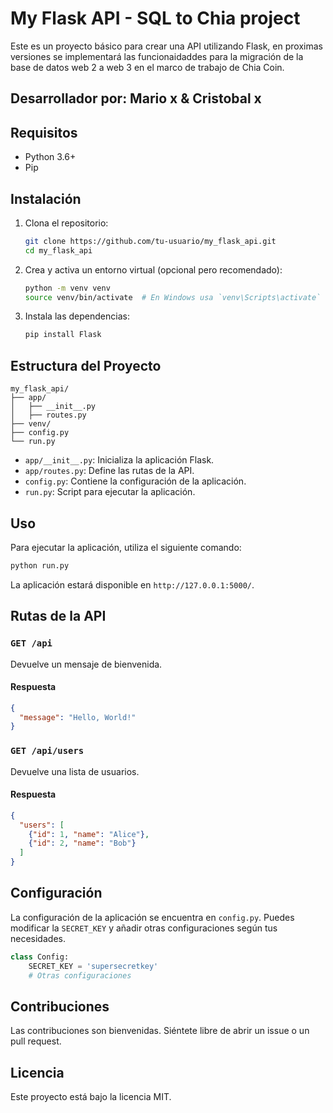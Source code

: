 # My Flask API - SQL to Chia project 

Este es un proyecto básico para crear una API utilizando Flask, en proximas versiones se implementará las funcionaidaddes para la migración de la base de datos web 2 a web 3 en el marco de trabajo de Chia Coin.

## Desarrollador por: Mario x & Cristobal x

## Requisitos

- Python 3.6+
- Pip

## Instalación

1. Clona el repositorio:

    ```bash
    git clone https://github.com/tu-usuario/my_flask_api.git
    cd my_flask_api
    ```

2. Crea y activa un entorno virtual (opcional pero recomendado):

    ```bash
    python -m venv venv
    source venv/bin/activate  # En Windows usa `venv\Scripts\activate`
    ```

3. Instala las dependencias:

    ```bash
    pip install Flask
    ```

## Estructura del Proyecto

```
my_flask_api/
├── app/
│   ├── __init__.py
│   ├── routes.py
├── venv/
├── config.py
└── run.py
```

- `app/__init__.py`: Inicializa la aplicación Flask.
- `app/routes.py`: Define las rutas de la API.
- `config.py`: Contiene la configuración de la aplicación.
- `run.py`: Script para ejecutar la aplicación.

## Uso

Para ejecutar la aplicación, utiliza el siguiente comando:

```bash
python run.py
```

La aplicación estará disponible en `http://127.0.0.1:5000/`.

## Rutas de la API

### `GET /api`

Devuelve un mensaje de bienvenida.

#### Respuesta

```json
{
  "message": "Hello, World!"
}
```

### `GET /api/users`

Devuelve una lista de usuarios.

#### Respuesta

```json
{
  "users": [
    {"id": 1, "name": "Alice"},
    {"id": 2, "name": "Bob"}
  ]
}
```

## Configuración

La configuración de la aplicación se encuentra en `config.py`. Puedes modificar la `SECRET_KEY` y añadir otras configuraciones según tus necesidades.

```python
class Config:
    SECRET_KEY = 'supersecretkey'
    # Otras configuraciones
```

## Contribuciones

Las contribuciones son bienvenidas. Siéntete libre de abrir un issue o un pull request.

## Licencia

Este proyecto está bajo la licencia MIT.